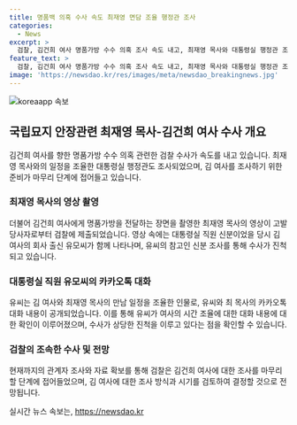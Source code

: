 ```yaml
---
title: 명품백 의혹 수사 속도 최재영 면담 조율 행정관 조사
categories:
  - News
excerpt: >
  검찰, 김건희 여사 명품가방 수수 의혹 조사 속도 내고, 최재영 목사와 대통령실 행정관 조사. 유모씨 등 관계자 대부분 조사 완료, 김 여사 조사 임박. 최 목사가 명품백 전달 영상 제출, 유모씨와의 대화 내용 공개. 검찰, 유모씨 등 관련자 조사하며 김 여사 조사 진척된 것으로 밝혀. 김 여사에 대한 조사 방식과 시기 곧 결정될 전망.
feature_text: >
  검찰, 김건희 여사 명품가방 수수 의혹 조사 속도 내고, 최재영 목사와 대통령실 행정관 조사. 유모씨 등 관계자 대부분 조사 완료, 김 여사 조사 임박. 최 목사가 명품백 전달 영상 제출, 유모씨와의 대화 내용 공개. 검찰, 유모씨 등 관련자 조사하며 김 여사 조사 진척된 것으로 밝혀. 김 여사에 대한 조사 방식과 시기 곧 결정될 전망.
image: 'https://newsdao.kr/res/images/meta/newsdao_breakingnews.jpg'
---
```


<p><img src="https://newsdao.kr/res/images/meta/newsdao_breakingnews.jpg" alt="koreaapp 속보" /></p>

<h2 data-ke-size="size26">국립묘지 안장관련 최재영 목사-김건희 여사 수사 개요</h2>

<p>김건희 여사를 향한 명품가방 수수 의혹 관련한 검찰 수사가 속도를 내고 있습니다. 최재영 목사와의 일정을 조율한 대통령실 행정관도 조사되었으며, 김 여사를 조사하기 위한 준비가 마무리 단계에 접어들고 있습니다.</p>

<h3>최재영 목사의 영상 촬영</h3>

<p>더불어 김건희 여사에게 명품가방을 전달하는 장면을 촬영한 최재영 목사의 영상이 고발 당사자로부터 검찰에 제출되었습니다. 영상 속에는 대통령실 직원 신분이었을 당시 김 여사의 회사 출신 유모씨가 함께 나타나며, 유씨의 참고인 신분 조사를 통해 수사가 진척되고 있습니다.</p>

<h3>대통령실 직원 유모씨의 카카오톡 대화</h3>

<p>유씨는 김 여사와 최재영 목사의 만남 일정을 조율한 인물로, 유씨와 최 목사의 카카오톡 대화 내용이 공개되었습니다. 이를 통해 유씨가 여사의 시간 조율에 대한 대화 내용에 대한 확인이 이루어졌으며, 수사가 상당한 진척을 이루고 있다는 점을 확인할 수 있습니다.</p>

<h3>검찰의 조속한 수사 및 전망</h3>

<p>현재까지의 관계자 조사와 자료 확보를 통해 검찰은 김건희 여사에 대한 조사를 마무리할 단계에 접어들었으며, 김 여사에 대한 조사 방식과 시기를 검토하여 결정할 것으로 전망됩니다.</p>
실시간 뉴스 속보는, <a href="https://newsdao.kr" rel="dofollow">https://newsdao.kr</a>


